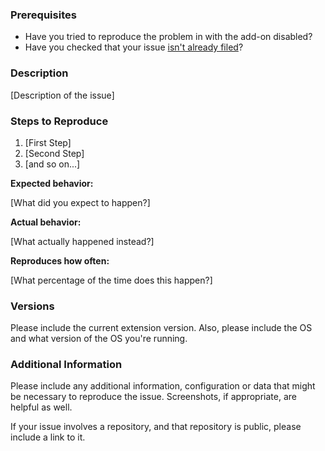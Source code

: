 ### Prerequisites

* Have you tried to reproduce the problem in with the add-on disabled?
* Have you checked that your issue [isn't already filed][already-filed]?

[already-filed]: https://github.com/mindpixel-labs/globetrotter/issues

### Description

[Description of the issue]

### Steps to Reproduce

1. [First Step]
2. [Second Step]
3. [and so on...]

**Expected behavior:**

[What did you expect to happen?]

**Actual behavior:**

[What actually happened instead?]

**Reproduces how often:**

[What percentage of the time does this happen?]

### Versions

Please include the current extension version. Also, please include the OS and what version of the OS you're running.

### Additional Information

Please include any additional information, configuration or data that might be necessary to reproduce the issue. Screenshots, if appropriate, are helpful as well.

If your issue involves a repository, and that repository is public, please include a link to it.
